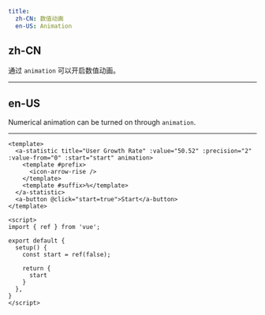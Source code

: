 ```yaml
title:
  zh-CN: 数值动画
  en-US: Animation
```

## zh-CN

通过 `animation` 可以开启数值动画。

---

## en-US

Numerical animation can be turned on through `animation`.

---

```vue
<template>
  <a-statistic title="User Growth Rate" :value="50.52" :precision="2" :value-from="0" :start="start" animation>
    <template #prefix>
      <icon-arrow-rise />
    </template>
    <template #suffix>%</template>
  </a-statistic>
  <a-button @click="start=true">Start</a-button>
</template>

<script>
import { ref } from 'vue';

export default {
  setup() {
    const start = ref(false);

    return {
      start
    }
  },
}
</script>
```

